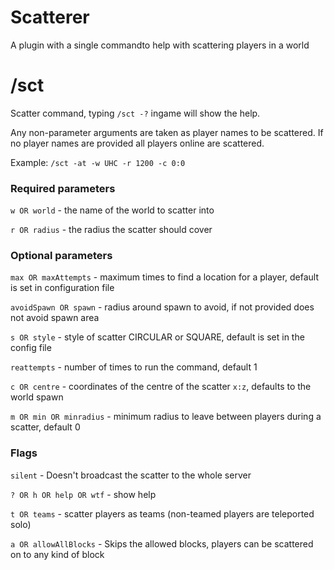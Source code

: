 Scatterer
=========

A plugin with a single commandto help with scattering players in a world

# /sct

Scatter command, typing `/sct -?` ingame will show the help.

Any non-parameter arguments are taken as player names to be scattered. If no player names are provided all players online
are scattered.

Example: `/sct -at -w UHC -r 1200 -c 0:0`

### Required parameters

`w OR world` - the name of the world to scatter into

`r OR radius` - the radius the scatter should cover

### Optional parameters

`max OR maxAttempts` - maximum times to find a location for a player, default is set in configuration file

`avoidSpawn OR spawn` - radius around spawn to avoid, if not provided does not avoid spawn area

`s OR style` - style of scatter CIRCULAR or SQUARE, default is set in the config file

`reattempts` - number of times to run the command, default 1

`c OR centre` - coordinates of the centre of the scatter `x:z`, defaults to the world spawn

`m OR min OR minradius` - minimum radius to leave between players during a scatter, default 0

### Flags

`silent` - Doesn't broadcast the scatter to the whole server

`? OR h OR help OR wtf` - show help

`t OR teams` - scatter players as teams (non-teamed players are teleported solo)

`a OR allowAllBlocks` - Skips the allowed blocks, players can be scattered on to any kind of block
